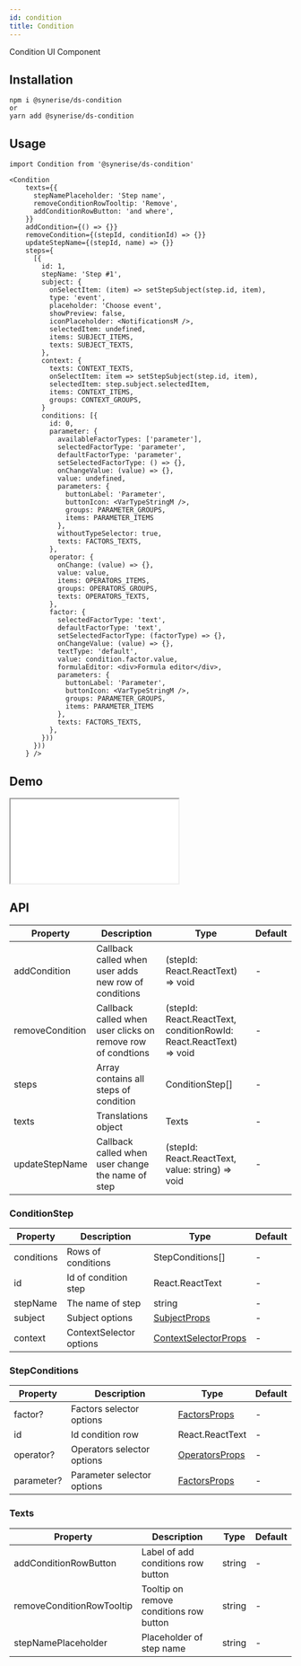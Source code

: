 ```yaml
---
id: condition
title: Condition
---
```


Condition UI Component

## Installation
```
npm i @synerise/ds-condition
or
yarn add @synerise/ds-condition
```

## Usage
```
import Condition from '@synerise/ds-condition'

<Condition
    texts={{
      stepNamePlaceholder: 'Step name',
      removeConditionRowTooltip: 'Remove',
      addConditionRowButton: 'and where',
    }}
    addCondition={() => {}}
    removeCondition={(stepId, conditionId) => {}}
    updateStepName={(stepId, name) => {}}
    steps={
      [{
        id: 1,
        stepName: 'Step #1',
        subject: {
          onSelectItem: (item) => setStepSubject(step.id, item),
          type: 'event',
          placeholder: 'Choose event',
          showPreview: false,
          iconPlaceholder: <NotificationsM />,
          selectedItem: undefined,
          items: SUBJECT_ITEMS,
          texts: SUBJECT_TEXTS,
        },
        context: {
          texts: CONTEXT_TEXTS,
          onSelectItem: item => setStepSubject(step.id, item),
          selectedItem: step.subject.selectedItem,
          items: CONTEXT_ITEMS,
          groups: CONTEXT_GROUPS,
        }
        conditions: [{
          id: 0,
          parameter: {
            availableFactorTypes: ['parameter'],
            selectedFactorType: 'parameter',
            defaultFactorType: 'parameter',
            setSelectedFactorType: () => {},
            onChangeValue: (value) => {},
            value: undefined,
            parameters: {
              buttonLabel: 'Parameter',
              buttonIcon: <VarTypeStringM />,
              groups: PARAMETER_GROUPS,
              items: PARAMETER_ITEMS
            },
            withoutTypeSelector: true,
            texts: FACTORS_TEXTS,
          },
          operator: {
            onChange: (value) => {},
            value: value,
            items: OPERATORS_ITEMS,
            groups: OPERATORS_GROUPS,
            texts: OPERATORS_TEXTS,
          },
          factor: {
            selectedFactorType: 'text',
            defaultFactorType: 'text',
            setSelectedFactorType: (factorType) => {},
            onChangeValue: (value) => {},
            textType: 'default',
            value: condition.factor.value,
            formulaEditor: <div>Formula editor</div>,
            parameters: {
              buttonLabel: 'Parameter',
              buttonIcon: <VarTypeStringM />,
              groups: PARAMETER_GROUPS,
              items: PARAMETER_ITEMS
            },
            texts: FACTORS_TEXTS,
          },
        }))
      }))
    } />

```

## Demo

<iframe src="/storybook-static/iframe.html?id=components-condition--default"></iframe>

## API

| Property        | Description                                                 | Type                                                               | Default | 
| ---             | ---                                                         | ---                                                                | ---     | 
| addCondition    | Callback called when user adds new row of conditions        | (stepId: React.ReactText) => void                                  | -       | 
| removeCondition | Callback called when user clicks on remove row of condtions | (stepId: React.ReactText, conditionRowId: React.ReactText) => void | -       | 
| steps           | Array contains all steps of condition                       | ConditionStep[]                                                    | -       |
| texts           | Translations object                                         | Texts                                                              | -       |
| updateStepName  | Callback called when user change the name of step           | (stepId: React.ReactText, value: string) => void                   | -       |  

### ConditionStep

| Property   | Description             | Type                                                      | Default | 
| ---        | ---                     | ---                                                       | ---     | 
| conditions | Rows of conditions      | StepConditions[]                                          | -       | 
| id         | Id of condition step    | React.ReactText                                           | -       | 
| stepName   | The name of step        | string                                                    | -       | 
| subject    | Subject options         | [SubjectProps](/docs/components/subject)                  | -       | 
| context    | ContextSelector options | [ContextSelectorProps](/docs/components/context-selector) | -       | 

### StepConditions

| Property   | Description                | Type                                         | Default | 
| ---        | ---                        | ---                                          | ---     | 
| factor?    | Factors selector options   | [FactorsProps](/docs/components/factors)     | -       |
| id         | Id condition row           | React.ReactText                              | -       | 
| operator?  | Operators selector options | [OperatorsProps](/docs/components/operators) | -       | 
| parameter? | Parameter selector options | [FactorsProps](/docs/components/factors)     | -       |  



### Texts

| Property                  | Description                             | Type   | Default | 
| ---                       | ---                                     | ---    | ---     | 
| addConditionRowButton     | Label of add conditions row button      | string | -       |
| removeConditionRowTooltip | Tooltip on remove conditions row button | string | -       | 
| stepNamePlaceholder       | Placeholder of step name                | string | -       |  

